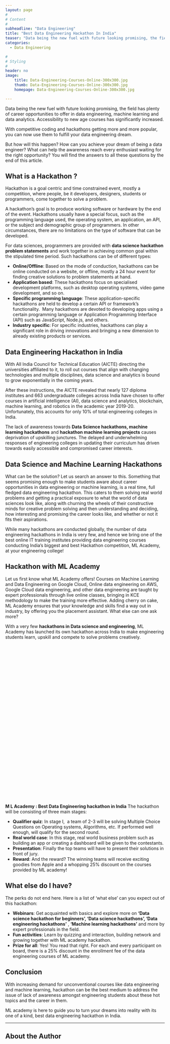 ```yaml
---
layout: page
#
# Content
#
subheadline: "Data Engineering"
title: "Best Data Engineering Hackathon In India"
teaser: "Data being the new fuel with future looking promising, the field has plenty of career opportunities to offer in data engineering, machine learning and data analytics. Accessibility to new age courses has significantly increased.With competitive c"
categories:
  - Data Engineering

#
# Styling
#
header: no
image:
    title: Data-Engineering-Courses-Online-300x300.jpg
    thumb: Data-Engineering-Courses-Online-300x300.jpg
    homepage: Data-Engineering-Courses-Online-300x300.jpg

---
```


Data being the new fuel with future looking promising, the field has plenty of career opportunities to offer in data engineering, machine learning and data analytics. Accessibility to new age courses has significantly increased.


With competitive coding and hackathons getting more and more popular, you can now use them to fulfill your data engineering dream.


But how will this happen? How can you achieve your dream of being a data engineer? What can help the awareness reach every enthusiast waiting for the right opportunity? You will find the answers to all these questions by the end of this article.


**What is a Hackathon ?**
-------------------------


Hackathon is a goal centric and time constrained event, mostly a competition, where people, be it developers, designers, students or programmers, come together to solve a problem. 


A hackathon’s goal is to produce working software or hardware by the end of the event. Hackathons usually have a special focus, such as the programming language used, the operating system, an application, an API, or the subject and demographic group of programmers. In other circumstances, there are no limitations on the type of software that can be developed.


For data sciences, programmers are provided with **data science hackathon problem statements** and work together in achieving common goal within the stipulated time period. Such hackathons can be of different types:


* **Online/Offline**: Based on the mode of conduction, hackathons can be online conducted on a website, or offline, mostly a 24 hour event for finding creative solutions to problem statements at hand.
* **Application based**: These hackathons focus on specialised development platforms, such as desktop operating systems, video game development, and so on.
* **Specific programming language**: These application-specific hackathons are held to develop a certain API or framework’s functionality.  Many hackathons are devoted to developing apps using a certain programming language or Application Programming Interface (API) such as JavaScript, Node.js, and others.
* **Industry specific**: For specific industries, hackathons can play a significant role in driving innovations and bringing a new dimension to already existing products or services.


**Data Engineering Hackathon in India**
---------------------------------------


With All India Council for Technical Education (AICTE) directing the universities affiliated to it, to roll out courses that align with changing technologies and multiple disciplines, data science and analytics is bound to grow exponentially in the coming years.


After these instructions, the AICTE revealed that nearly 127 diploma institutes and 663 undergraduate colleges across India have chosen to offer courses in artificial intelligence (AI), data science and analytics, blockchain, machine learning, and robotics in the academic year 2019-20. Unfortunately, this accounts for only 10% of total engineering colleges in India. 


The lack of awareness towards **Data Science hackathons, machine learning hackathons** and **hackathon machine learning projects** causes deprivation of upskilling junctures. The delayed and underwhelming responses of engineering colleges in updating their curriculum has driven towards easily accessible and compromised career interests.


**Data Science and Machine Learning Hackathons**
------------------------------------------------


What can be the solution? Let us search an answer to this. Something that seems promising enough to make students aware about career opportunities in data engineering or machine learning, is a real time, full fledged data engineering hackathon. This caters to them solving real world problems and getting a practical exposure to what the world of data sciences look like, along with churning the wheels of their constructive minds for creative problem solving and then understanding and deciding, how interesting and promising the career looks like, and whether or not it fits their aspirations. 


While many hackathons are conducted globally, the number of data engineering hackathons in India is very few, and hence we bring one of the best online IT training institutes providing data engineering courses conducting India’s biggest and best Hackathon competition, ML Academy, at your engineering college!


**Hackathon with ML Academy**
-----------------------------


Let us first know what ML Academy offers! Courses on Machine Learning and Data Engineering on Google Cloud, Online data engineering on AWS, Google Cloud data engineering, and other data engineering are taught by expert professionals through live online classes, bringing in KCE methodology to make the training more effective. Adding cherry on cake, ML Academy ensures that your knowledge and skills find a way out in industry, by offering you the placement assistant. What else can one ask more?


With a very few **hackathons in Data science and engineering**, ML Academy has launched its own hackathon across India to make engineering students learn, upskill and compete to solve problems creatively. 


![](data:image/svg+xml,%3Csvg%20xmlns='http://www.w3.org/2000/svg'%20viewBox='0%200%201%201'%3E%3C/svg%3E)**M L Academy : Best Data Engineering hackathon in India**
The hackathon will be consisting of three main stages:


* **Qualifier quiz**: In stage I,  a team of 2-3 will be solving Multiple Choice Questions on Operating systems, Algorithms, etc. If performed well enough, will qualify for the second round.
* **Real world case**: In this stage, real world business problem such as building an app or creating a dashboard will be given to the contestants.
* **Presentation**: Finally the top teams will have to present their solutions in front of jury.
* **Reward**: And the reward? The winning teams will receive exciting goodies from Apple and a whopping 25% discount on the courses provided by ML academy!


**What else do I have?**
------------------------


The perks do not end here. Here is a list of ‘what else’ can you expect out of this hackathon:


* **Webinars**: Get acquainted with basics and explore more on **‘Data science hackathon for beginners’, ‘Data science hackathons’, ‘Data engineering hackathons’** , **‘Machine learning hackathons’** and more by expert professionals in the field.
* **Fun activities**: Learn by quizzing and interaction, building network and growing together with ML academy hackathon.
* **Prize for all**: Yes! You read that right. For each and every participant on board, there is a 25% discount in the enrollment fee of the data engineering courses of ML academy.


**Conclusion**
--------------


With increasing demand for unconventional courses like data engineering and machine learning, hackathon can be the best medium to address the issue of lack of awareness amongst engineering students about these hot topics and the career in them.


ML academy is here to guide you to turn your dreams into reality with its one of a kind, best data engineering hackathon in India.




---


About the Author
----------------




![Aditi Chourey](data:image/svg+xml,%3Csvg%20xmlns='http://www.w3.org/2000/svg'%20viewBox='0%200%20768%201024'%3E%3C/svg%3E)


**Aditi Chourey** is an MBA from the Indian Institute of Management (IIM), Shillong. A mechanical engineer by qualification, a gold medalist in International English Olympiad, she is passionate about writing and has co authored a nationally released anthology. She loves to explore imagery poetry and experiment with conventional forms of writing in Hindi, English, Urdu. She is an active social worker having worked with NGOs for child welfare and holds an NSS B certificate. In her leisure time, she is an ardent reader of historical fiction and loves to explore art and aesthetics. You can connect with her on LinkedIn.




